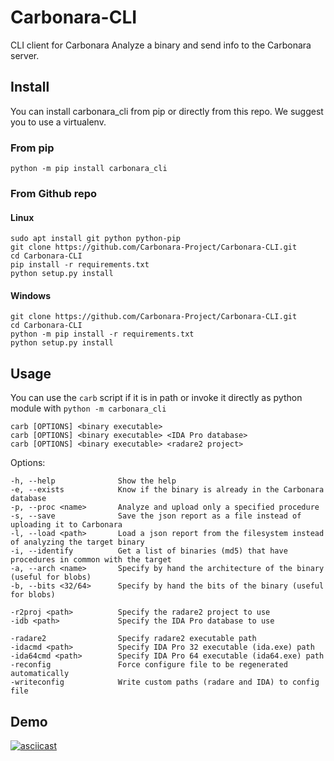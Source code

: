 # Carbonara-CLI
CLI client for Carbonara
Analyze a binary and send info to the Carbonara server.

## Install
You can install carbonara_cli from pip or directly from this repo.
We suggest you to use a virtualenv. 

### From pip

```
python -m pip install carbonara_cli
```

### From Github repo

#### Linux
```
sudo apt install git python python-pip
git clone https://github.com/Carbonara-Project/Carbonara-CLI.git
cd Carbonara-CLI
pip install -r requirements.txt
python setup.py install
```

#### Windows
```
git clone https://github.com/Carbonara-Project/Carbonara-CLI.git
cd Carbonara-CLI
python -m pip install -r requirements.txt
python setup.py install
```

## Usage
    
You can use the `carb` script if it is in path or invoke it directly as python module with `python -m carbonara_cli`

```
carb [OPTIONS] <binary executable>
carb [OPTIONS] <binary executable> <IDA Pro database>
carb [OPTIONS] <binary executable> <radare2 project>
```
Options:
```
-h, --help              Show the help
-e, --exists            Know if the binary is already in the Carbonara database
-p, --proc <name>       Analyze and upload only a specified procedure
-s, --save              Save the json report as a file instead of uploading it to Carbonara
-l, --load <path>       Load a json report from the filesystem instead of analyzing the target binary
-i, --identify          Get a list of binaries (md5) that have procedures in common with the target
-a, --arch <name>       Specify by hand the architecture of the binary (useful for blobs)
-b, --bits <32/64>      Specify by hand the bits of the binary (useful for blobs)

-r2proj <path>          Specify the radare2 project to use
-idb <path>             Specify the IDA Pro database to use

-radare2                Specify radare2 executable path
-idacmd <path>          Specify IDA Pro 32 executable (ida.exe) path
-ida64cmd <path>        Specify IDA Pro 64 executable (ida64.exe) path
-reconfig               Force configure file to be regenerated automatically
-writeconfig            Write custom paths (radare and IDA) to config file
```

## Demo

[![asciicast](https://asciinema.org/a/ECF81EJuVWtGCqkw69sZHL3Zi.png)](https://asciinema.org/a/ECF81EJuVWtGCqkw69sZHL3Zi)
